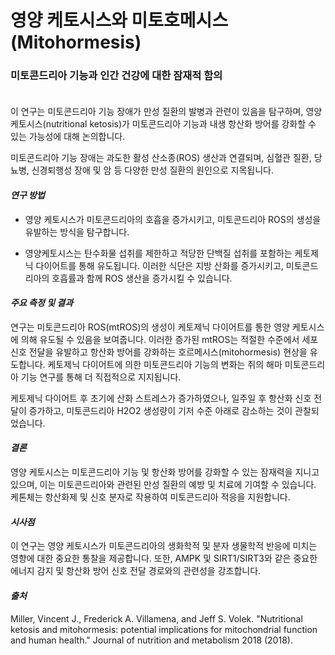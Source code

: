 ﻿
# 영양 케토시스와 미토호메시스(Mitohormesis)

### 미토콘드리아 기능과 인간 건강에 대한 잠재적 함의   
　   
이 연구는 미토콘드리아 기능 장애가 만성 질환의 발병과 관련이 있음을 탐구하며, 영양 케토시스(nutritional ketosis)가 미토콘드리아 기능과 내생 항산화 방어를 강화할 수 있는 가능성에 대해 논의합니다. 

미토콘드리아 기능 장애는 과도한 활성 산소종(ROS) 생산과 연결되며, 심혈관 질환, 당뇨병, 신경퇴행성 장애 및 암 등 다양한 만성 질환의 원인으로 지목됩니다​​.

#### ***연구 방법***
 - 영양 케토시스가 미토콘드리아의 호흡을 증가시키고, 미토콘드리아 ROS의 생성을 유발하는 방식을 탐구합니다. 
 
 - 영양케토시스는 탄수화물 섭취를 제한하고 적당한 단백질 섭취를 포함하는 케토제닉 다이어트를 통해 유도됩니다.
이러한 식단은 지방 산화를 증가시키고, 미토콘드리아의 호흡률과 함께 ROS 생산을 증가시킬 수 있습니다​​.

#### ***주요 측정 및 결과***   
연구는 미토콘드리아 ROS(mtROS)의 생성이 케토제닉 다이어트를 통한 영양 케토시스에 의해 유도될 수 있음을 보여줍니다. 이러한 증가된 mtROS는 적절한 수준에서 세포 신호 전달을 유발하고 항산화 방어를 강화하는 호르메시스(mitohormesis) 현상을 유도합니다​​. 케토제닉 다이어트에 의한 미토콘드리아 기능의 변화는 쥐의 해마 미토콘드리아 기능 연구를 통해 더 직접적으로 지지됩니다. 

케토제닉 다이어트 후 초기에 산화 스트레스가 증가하였으나, 일주일 후 항산화 신호 전달이 증가하고, 미토콘드리아 H2O2 생성량이 기저 수준 아래로 감소하는 것이 관찰되었습니다​​.

#### ***결론***   
영양 케토시스는 미토콘드리아 기능 및 항산화 방어를 강화할 수 있는 잠재력을 지니고 있으며, 이는 미토콘드리아와 관련된 만성 질환의 예방 및 치료에 기여할 수 있습니다. 케톤체는 항산화제 및 신호 분자로 작용하여 미토콘드리아 적응을 지원합니다​​.

#### ***시사점***     
이 연구는 영양 케토시스가 미토콘드리아의 생화학적 및 분자 생물학적 반응에 미치는 영향에 대한 중요한 통찰을 제공합니다. 또한, AMPK 및 SIRT1/SIRT3와 같은 중요한 에너지 감지 및 항산화 방어 신호 전달 경로와의 관련성을 강조합니다.

#### ***출처***    
Miller, Vincent J., Frederick A. Villamena, and Jeff S. Volek. "Nutritional ketosis and mitohormesis: potential implications for mitochondrial function and human health." Journal of nutrition and metabolism 2018 (2018).
<!--stackedit_data:
eyJoaXN0b3J5IjpbLTE3MDgyMDcxMjQsMjAxMjY1MDA4N119
-->